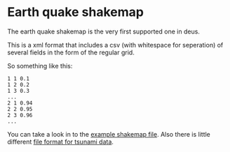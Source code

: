 # Earth quake shakemap

The earth quake shakemap is the very first supported one in deus.

This is a xml format that includes a csv (with whitespace for seperation)
of several fields in the form of the regular grid.

So something like this:

```
1 1 0.1
1 2 0.2
1 3 0.3
...
2 1 0.94
2 2 0.95
2 3 0.96
...
```

You can take a look in to the [example shakemap file](../testinputs/shakemap.xml). 
Also there is little different [file format for tsunami data](../testinputs/shakemap_tsunami.xml).
